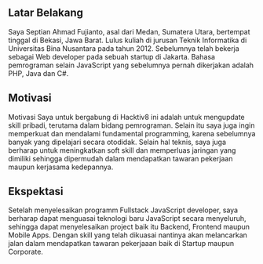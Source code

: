 ## Latar Belakang
Saya Septian Ahmad Fujianto, asal dari Medan, Sumatera Utara, bertempat tinggal di Bekasi, Jawa Barat. Lulus kuliah di jurusan Teknik Informatika di Universitas Bina Nusantara pada tahun 2012. Sebelumnya telah bekerja sebagai Web developer pada sebuah startup di Jakarta. Bahasa pemrograman selain JavaScript yang sebelumnya pernah dikerjakan adalah PHP, Java dan C#.

## Motivasi
Motivasi Saya untuk bergabung di Hacktiv8 ini adalah untuk mengupdate skill pribadi, terutama dalam bidang pemrograman. Selain itu saya juga ingin memperkuat dan mendalami fundamental programming, karena sebelumnya banyak yang dipelajari secara otodidak. Selain hal teknis, saya juga berharap untuk meningkatkan soft skill dan memperluas jaringan yang dimiliki sehingga dipermudah dalam mendapatkan tawaran pekerjaan maupun kerjasama kedepannya.   

## Ekspektasi
Setelah menyelesaikan programm Fullstack JavaScript developer, saya berharap dapat menguasai teknologi baru JavaScript secara menyeluruh, sehingga dapat menyelesaikan project baik itu Backend, Frontend maupun Mobile Apps. Dengan skill yang telah dikuasai nantinya akan melancarkan jalan dalam mendapatkan tawaran pekerjaaan baik di Startup maupun Corporate.
